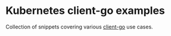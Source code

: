 # Kubernetes client-go examples

Collection of snippets covering various [client-go](https://github.com/kubernetes/client-go) use cases.

